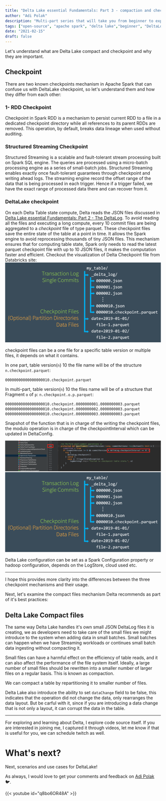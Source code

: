 ```yaml
---
title: "Delta Lake essential Fundamentals: Part 3 - compaction and checkpoint"
author: "Adi Polak"
description: "Multi-part series that will take you from beginner to expert in Delta Lake"
tags: ["open-source", "apache spark", "delta lake","beginner", "DeltaLog"]
date: "2021-02-15"
draft: false
---
```




Let's understand what are Delta Lake compact and checkpoint and why they are important.

## Checkpoint

  There are two known checkpoints mechanism in Apache Spark that can confuse us with DeltaLake checkpoint, so let's understand them and how they differ from each other:

  ### 1- RDD Checkpoint
   Checkpoint in Spark RDD is a mechanism to persist current RDD to a file in a dedicated checkpoint directory while all references to its parent RDDs are removed.
  This operation, by default, breaks data lineage when used without auditing.

  ### Structured Streaming Checkpoint 
  Structured Streaming is a scalable and fault-tolerant stream processing built on Spark SQL engine. The queries are processed using a micro-batch processing engine as a series of small-batch jobs. Structured Streaming enables exactly once fault-tolerant guarantees through checkpoint and writing ahead logs. The streaming engine record the offset range of the data that is being processed in each trigger. Hence if a trigger failed, we have the exact range of processed data there and can recover from it.

  ### DeltaLake checkpoint
  On each Delta Table state compute, Delta reads the JSON files discussed in [Delta Lake essential Fundamentals: Part 2 - The DeltaLog](https://blog.adipolak.com/post/delta-lake-essential-fundamentals-the-deltalog/). To avoid reading all the files and executing a long compute, every 10 commit files are being aggregated to a _checkpoint_ file of type parquet. These checkpoint files save the entire state of the table at a point in time. It allows the Spark engine to avoid reprocessing thousands of tiny JSON files. This mechanism ensures that for computing table state, Spark only needs to read the latest parquet checkpoint file with up to 10 JSON files, it makes the computation faster and efficient.
  Checkout the visualization of Delta Checkpoint file from Databricks site: <br>
  <img class="responsive" src="/images/Detla/checkpointfile.png" alt="drawing">

  checkpoint files can be a one file for a specific table version or multiple files, it depends on what it contains.

 In one part, table version(`n`) 10 the file name will be of the structure `n.checkpoint.parquet`:
```
00000000000000000010.checkpoint.parquet
```

In multi-part, table version(`n`) 10 the files name will be of a structure that Fragment `o` of `p`: `n.checkpoint.o.p.parquet`:
```
00000000000000000010.checkpoint.0000000001.0000000003.parquet
00000000000000000010.checkpoint.0000000002.0000000003.parquet
00000000000000000010.checkpoint.0000000003.0000000003.parquet
```

Snapshot of the function that is in charge of the writing the checkpoint files, the modulo operation is in charge of the checkpointInterval which can be updated in DeltaConfig.
<br>

<img class="responsive" src="/images/Detla/delta-lake-postcommit.png" alt="drawing">
<img class="responsive" src="/images/Detla/checkpointfile.png" alt="drawing">


Delta Lake configuration can be set as a Spark Configuration property or hadoop configuration, depends on the LogStore, cloud used etc.

  -------------------------------------------------------------------------------------------

  I hope this provides more clarity into the differences between the three checkpoint mechanisms and their usage.


Next, let's examine the compact files mechanism Delta recommends as part of it's best practices:

## Delta Lake Compact files

The same way Delta Lake handles it's own small JSON DeltaLog files it is creating, we as developers need to take care of the small files we might introduce to the system when adding data in small batches. Small batches can happen when we have Streaming workloads or continues small batch data ingesting without compacting it.

Small files can have a harmful effect on the efficiency of table reads, and it can also affect the performance of the file system itself. Ideally, a large number of small files should be rewritten into a smaller number of larger files on a regular basis. This is known as compaction.

We can compact a table by repartitioning it to smaller number of files. 

Delta Lake also introduce the ability to set `dataChange` field to be false, this indicates that the operation did not change the data, only rearranges the data layout. But be carful with it, since if you are introducing a data change that is not only a layout, it can corrupt the data in the table.




------------------------------------------
For exploring and learning about Delta, I explore code source itself. If you are interested in joining me, I captured it through videos, let me know if that is useful for you, we can schedule twitch as well.


# What's next?

Next, scenarios and use cases for DeltaLake! 

As always, I would love to get your comments and feedback on [Adi Polak](https://twitter.com/intent/follow?original_referer=http%3A%2F%2Flocalhost%3A1313%2F&ref_src=twsrc%5Etfw&region=follow_link&screen_name=AdiPolak&tw_p=followbutton) 🐦.


{{< youtube id="q8bo6OR48A" >}}















